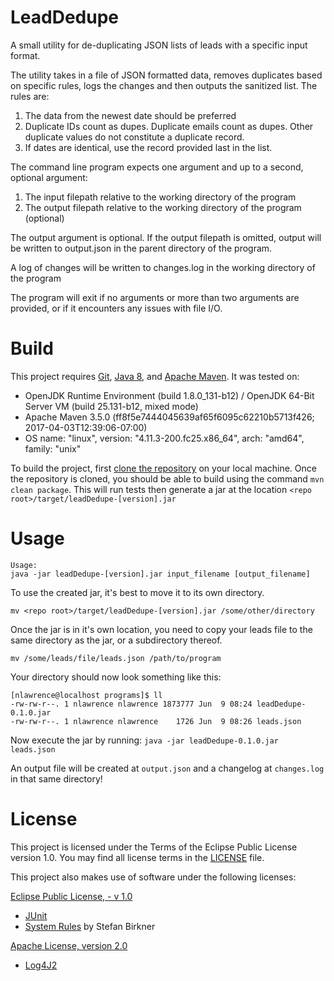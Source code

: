 # LeadDedupe

A small utility for de-duplicating JSON lists of leads with a specific
input format.

The utility takes in a file of JSON formatted data, removes duplicates
based on specific rules, logs the changes and then outputs the sanitized
list.  The rules are:

  1. The data from the newest date should be preferred
  2. Duplicate IDs count as dupes. Duplicate emails count as dupes. Other
     duplicate values do not constitute a duplicate record.
  3. If dates are identical, use the record provided last in the list.

The command line program expects one argument and up to a second, optional argument:

  1. The input filepath relative to the working directory of the program
  2. The output filepath relative to the working directory of the program (optional)

The output argument is optional.  If the output filepath is omitted,
output will be written to output.json in the parent directory of the
program.

A log of changes will be written to changes.log in the working directory
of the program

The program will exit if no arguments or more than two arguments are provided, or
if it encounters any issues with file I/O.


# Build

This project requires [Git](https://git-scm.com/), [Java 8](http://openjdk.java.net/),
and [Apache Maven](https://maven.apache.org/).  It was tested on:

* OpenJDK Runtime Environment (build 1.8.0_131-b12) / OpenJDK 64-Bit Server VM (build 25.131-b12, mixed mode)
* Apache Maven 3.5.0 (ff8f5e7444045639af65f6095c62210b5713f426; 2017-04-03T12:39:06-07:00)
* OS name: "linux", version: "4.11.3-200.fc25.x86_64", arch: "amd64", family: "unix"

To build the project, first [clone the repository](https://help.github.com/articles/cloning-a-repository/)
on your local machine.  Once the repository is cloned, you should be able to
build using the command `mvn clean package`.  This will run tests then
generate a jar at the location `<repo root>/target/leadDedupe-[version].jar`

# Usage

```
Usage:
java -jar leadDedupe-[version].jar input_filename [output_filename]
```

To use the created jar, it's best to move it to its own directory.

`mv <repo root>/target/leadDedupe-[version].jar /some/other/directory`

Once the jar is in it's own location, you need to copy your leads file
to the same directory as the jar, or a subdirectory thereof.

`mv /some/leads/file/leads.json /path/to/program`

Your directory should now look something like this:

```
[nlawrence@localhost programs]$ ll
-rw-rw-r--. 1 nlawrence nlawrence 1873777 Jun  9 08:24 leadDedupe-0.1.0.jar
-rw-rw-r--. 1 nlawrence nlawrence    1726 Jun  9 08:26 leads.json
```

Now execute the jar by running:
`java -jar leadDedupe-0.1.0.jar leads.json`

An output file will be created at `output.json` and a changelog at `changes.log`
in that same directory!

# License

This project is licensed under the Terms of the Eclipse Public License version 1.0.
You may find all license terms in the [LICENSE](LICENSE) file.

This project also makes use of software under the following licenses:

[Eclipse Public License, - v 1.0](http://www.eclipse.org/legal/epl-v10.html)

  * [JUnit](http://junit.org)
  * [System Rules](https://stefanbirkner.github.io/system-rules/) by Stefan Birkner

[Apache License, version 2.0](https://www.apache.org/licenses/LICENSE-2.0.html)
  * [Log4J2](https://logging.apache.org/log4j/2.x/)
